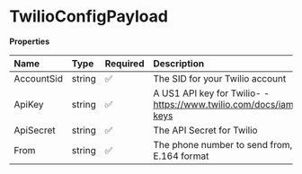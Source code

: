 # TwilioConfigPayload

**Properties**

| Name       | Type   | Required | Description                                                          |
| :--------- | :----- | :------- | :------------------------------------------------------------------- |
| AccountSid | string | ✅       | The SID for your Twilio account                                      |
| ApiKey     | string | ✅       | A US1 API key for Twilio- - https://www.twilio.com/docs/iam/api-keys |
| ApiSecret  | string | ✅       | The API Secret for Twilio                                            |
| From       | string | ✅       | The phone number to send from, in E.164 format                       |
